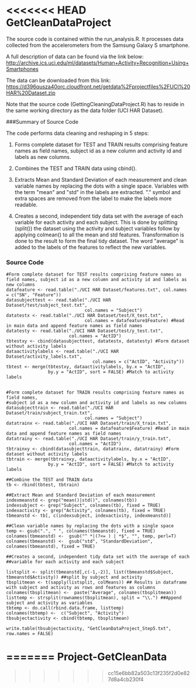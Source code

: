 <<<<<<< HEAD
GetCleanDataProject
===================
The source code is contained within the run_analysis.R. It processes data collected from the accelerometers from the Samsung Galaxy S smartphone. 

A full description of data can be found via the link below: 
http://archive.ics.uci.edu/ml/datasets/Human+Activity+Recognition+Using+Smartphones

The data can be downloaded from this link:
https://d396qusza40orc.cloudfront.net/getdata%2Fprojectfiles%2FUCI%20HAR%20Dataset.zip

Note that the source code (GettingCleaningDataProject.R) has to reside in the same working directory as the data folder (UCI HAR Dataset).

###Summary of Source Code

The code performs data cleaning and reshaping in 5 steps:

1. Forms complete dataset for TEST and TRAIN results comprising feature names as field names, subject id as a new column and activity id and labels as new columns. 

2. Combines the TEST and TRAIN data using cbind().

3. Extracts Mean and Standard Deviation of each measurement and clean variable names by replacing the dots with a single space. Variables with the term "mean" and "std" in the labels are extracted. "." symbol and extra spaces are removed from the label to make the labels more readable.

4. Creates a second, independent tidy data set with the average of each
variable for each activity and each subject. This is done by splitting (split()) the dataset using the activity and subject variables follow by applying colmean() to all the mean and std features. Transformation is done to the result to form the final tidy dataset. The word "average" is added to the labels of the features to reflect the new variables.

### Source Code
```
#Form complete dataset for TEST results comprising feature names as field names, subject id as a new column and activity id and labels as new columns
datafeature <- read.table("./UCI HAR Dataset/features.txt", col.names = c("SN", "Feature"))
datasubjecttest <- read.table("./UCI HAR Dataset/test/subject_test.txt", 
                              col.names = "Subject")
datatestx <- read.table("./UCI HAR Dataset/test/X_test.txt", 
                              col.names = datafeature$Feature) #Read in main data and append feature names as field names
datatesty <- read.table("./UCI HAR Dataset/test/y_test.txt", 
                        col.names = "ActID")
tbtestxy <- cbind(datasubjecttest, datatestx, datatesty) #Form dataset without activity labels
dataactivitylabels <- read.table("./UCI HAR Dataset/activity_labels.txt", 
                                 col.names = c("ActID", "Activity"))
tbtest <- merge(tbtestxy, dataactivitylabels, by.x = "ActID", 
                by.y = "ActID", sort = FALSE) #Match to activity labels


#Form complete dataset for TRAIN results comprising feature names as field names, 
#subject id as a new column and activity id and labels as new columns
datasubjecttrain <- read.table("./UCI HAR Dataset/train/subject_train.txt", 
                              col.names = "Subject")
datatrainx <- read.table("./UCI HAR Dataset/train/X_train.txt", 
                        col.names = datafeature$Feature) #Read in main data and append feature names as field names
datatrainy <- read.table("./UCI HAR Dataset/train/y_train.txt", 
                        col.names = "ActID")
tbtrainxy <- cbind(datasubjecttrain, datatrainx, datatrainy) #Form dataset without activity labels
tbtrain <- merge(tbtrainxy, dataactivitylabels, by.x = "ActID", 
                by.y = "ActID", sort = FALSE) #Match to activity labels

##Combine the TEST and TRAIN data
tb <- rbind(tbtest, tbtrain)

##Extract Mean and Standard Deviation of each measurement
indexmeanstd <- grep("mean()|std()", colnames(tb))
indexsubject <- grep("Subject", colnames(tb), fixed = TRUE)
indexactivity <- grep("Activity", colnames(tb), fixed = TRUE)
tbmeanstd <- tb[, c(indexsubject, indexactivity, indexmeanstd)]

##Clean variable names by replacing the dots with a single space
temp <- gsub(".", " ", colnames(tbmeanstd), fixed = TRUE)
colnames(tbmeanstd) <-  gsub("^ *|(?<= ) | *$", "", temp, perl=T)
colnames(tbmeanstd) <-  gsub("std", "StandardDeviation", colnames(tbmeanstd), fixed = TRUE)

##Creates a second, independent tidy data set with the average of each
##variable for each activity and each subject

listsplit <- split(tbmeanstd[,c(-1,-2)], list(tbmeanstd$Subject, tbmeanstd$Activity)) ##split by subject and activity
tbsplitmean <- t(sapply(listsplit, colMeans)) ## Results in dataframe with subject and activity as rows and features as columns
colnames(tbsplitmean) <-  paste("Average", colnames(tbsplitmean))
listtemp <- strsplit(rownames(tbsplitmean), split = "\\.") ##Append subject and activity as variables
tbtemp <- do.call(rbind.data.frame, listtemp)
colnames(tbtemp) <-  c("Subject", "Activity") 
tbsubjectactivity <- cbind(tbtemp, tbsplitmean)

write.table(tbsubjectactivity, "GetCleanDataProject_Step5.txt", row.names = FALSE)
```
=======
Project-GetCleanData
====================
>>>>>>> cc15e6bb82a503c13f235f2d0e827d8a4cb230f4
